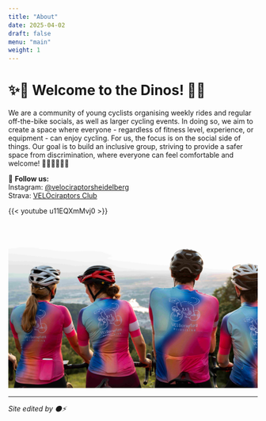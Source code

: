```yaml
---
title: "About"
date: 2025-04-02
draft: false
menu: "main"
weight: 1
---
```


# ✨🦕 Welcome to the Dinos! 🦖✨

We are a community of young cyclists organising weekly rides and regular off-the-bike socials, as well as larger cycling events. In doing so, we aim to create a space where everyone - regardless of fitness level, experience, or equipment - can enjoy cycling. For us, the focus is on the social side of things.
Our goal is to build an inclusive group, striving to provide a safer space from discrimination, where everyone can feel comfortable and welcome! 🚴‍♀🚴‍♂🚴🚴‍

📸 **Follow us:**  
Instagram: [@velociraptorsheidelberg](https://instagram.com/velociraptorsheidelberg)  
Strava: [VELOciraptors Club](https://www.strava.com/clubs/1194781)

{{< youtube u11EQXmMvj0 >}}

![background image](/images/background.jpg)


---

*Site edited by ⚫️⚡️*